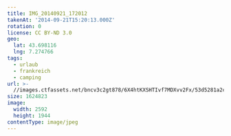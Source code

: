 ```yaml
---
title: IMG_20140921_172012
takenAt: '2014-09-21T15:20:13.000Z'
rotation: 0
license: CC BY-ND 3.0
geo:
  lat: 43.698116
  lng: 7.274766
tags:
  - urlaub
  - frankreich
  - camping
url: >-
  //images.ctfassets.net/bncv3c2gt878/6X4htKXSHTIvf7MDXvv2Fx/53d5281a2cf087650cd0c096d820bd02/img_20140921_172012_28313098275_o
size: 1624823
image:
  width: 2592
  height: 1944
contentType: image/jpeg
---
```


